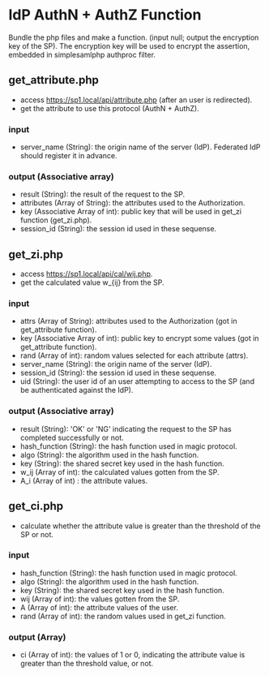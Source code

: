 # IdP AuthN + AuthZ Function
Bundle the php files and make a function. (input null; output the encryption key of the SP).
The encryption key will be used to encrypt the assertion, embedded in simplesamlphp authproc filter.

## get_attribute.php
- access https://sp1.local/api/attribute.php (after an user is redirected).
- get the attribute to use this protocol (AuthN + AuthZ).

### input
- server_name (String): the origin name of the server (IdP). Federated IdP should register it in advance.

### output (Associative array)
- result (String): the result of the request to the SP.
- attributes (Array of String): the attributes used to the Authorization.
- key (Associative Array of int): public key that will be used in get_zi function (get_zi.php).
- session_id (String): the session id used in these sequense.

## get_zi.php
- access https://sp1.local/api/cal/wij.php.
- get the calculated value w_{ij} from the SP.

### input
- attrs (Array of String): attributes used to the Authorization (got in get_attribute function).
- key (Associative Array of int): public key to encrypt some values (got in get_attribute function).
- rand (Array of int): random values selected for each attribute (attrs).
- server_name (String): the origin name of the server (IdP).
- session_id (String): the session id used in these sequense.
- uid (String): the user id of an user attempting to access to the SP (and be authenticated against the IdP).

### output (Associative array)
- result (String): 'OK' or 'NG' indicating the request to the SP has completed successfully or not.
- hash_function (String): the hash function used in magic protocol.
- algo (String): the algorithm used in the hash function.
- key (String): the shared secret key used in the hash function.
- w_ij (Array of int): the calculated values gotten from the SP.
- A_i (Array of int) : the attribute values.

## get_ci.php
- calculate whether the attribute value is greater than the threshold of the SP or not.


### input
- hash_function (String): the hash function used in magic protocol.
- algo (String): the algorithm used in the hash function.
- key (String): the shared secret key used in the hash function.
- wij (Array of int): the values gotten from the SP.
- A (Array of int): the attribute values of the user.
- rand (Array of int): the random values used in get_zi function.

### output (Array)
- ci (Array of int): the values of 1 or 0, indicating the attribute value is greater than the threshold value, or not.
